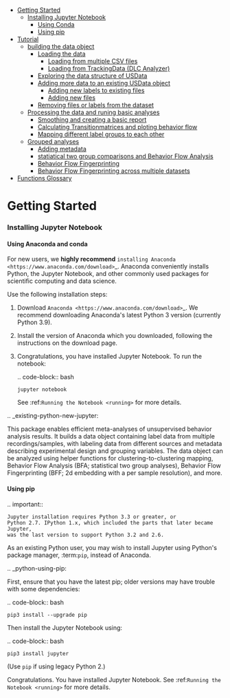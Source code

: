 - [Getting Started](#getting-started)
  + [Installing Jupyter Notebook](#installing-jupyter-notebook)
      - [Using Conda](#installing-jupyter-notebook-conda)
      - [Using pip](#installing-jupyter-notebook-pip)
- [Tutorial](#tutorial)
  * [building the data object](#building-the-data-object)
    + [Loading the data](#loading-the-data)
      - [Loading from multiple CSV files](#loading-from-multiple-csv-files)
      - [Loading from TrackingData (DLC Analyzer)](#loading-from-trackingdata--dlc-analyzer-)
    + [Exploring the data structure of USData](#exploring-the-data-structure-of-usdata)
    + [Adding more data to an existing USData object](#adding-more-data-to-an-existing-usdata-object)
      - [Adding new labels to existing files](#adding-new-labels-to-existing-files)
      - [Adding new files](#adding-new-files)
    + [Removing files or labels from the dataset](#removing-files-or-labels-from-the-dataset)
  * [Processing the data and runing basic analyses](#processing-the-data-and-runing-basic-analyses)
    + [Smoothing and creating a basic report](#smoothing-and-creating-a-basic-report)
    + [Calculating Transitionmatrices and ploting behavior flow](#calculating-transitionmatrices-and-ploting-behavior-flow)
    + [Mapping different label groups to each other](#mapping-different-label-groups-to-each-other)
  * [Grouped analyses](#grouped-analyses)
    + [Adding metadata](#adding-metadata)
    + [statiatical two group comparisons and Behavior Flow Analysis](#statiatical-two-group-comparisons-and-behavior-flow-analysis)
    + [Behavior Flow Fingerprinting](#behavior-flow-fingerprinting)
    + [Behavior Flow Fingerprinting across multiple datasets](#behavior-flow-fingerprinting-across-multiple-datasets)
- [Functions Glossary](#functions-glossary)

    
Getting Started
===========================================

### Installing Jupyter Notebook

#### Using Anaconda and conda

For new users, we **highly recommend** `installing Anaconda
<https://www.anaconda.com/download>`_. Anaconda conveniently
installs Python, the Jupyter Notebook, and other commonly used packages for
scientific computing and data science.

Use the following installation steps:

1. Download `Anaconda <https://www.anaconda.com/download>`_. We recommend
   downloading Anaconda's latest Python 3 version (currently Python 3.9).

2. Install the version of Anaconda which you downloaded, following the
   instructions on the download page.

3. Congratulations, you have installed Jupyter Notebook. To run the notebook:

   .. code-block:: bash

       jupyter notebook

   See :ref:`Running the Notebook <running>` for more details.

.. _existing-python-new-jupyter:

This package enables efficient meta-analyses of unsupervised behavior analysis results. It builds a data object containing label data from multiple recordings/samples, with labeling data from different sources and metadata describing experimental design and grouping variables. The data object can be analyzed using helper functions for clustering-to-clustering mapping, Behavior Flow Analysis (BFA; statistical two group analyses), Behavior Flow Fingerprinting (BFF; 2d embedding with a per sample resolution), and more.

#### Using pip

.. important::

    Jupyter installation requires Python 3.3 or greater, or
    Python 2.7. IPython 1.x, which included the parts that later became Jupyter,
    was the last version to support Python 3.2 and 2.6.

As an existing Python user, you may wish to install Jupyter using Python's
package manager, :term:`pip`, instead of Anaconda.

.. _python-using-pip:

First, ensure that you have the latest pip;
older versions may have trouble with some dependencies:

.. code-block:: bash

    pip3 install --upgrade pip

Then install the Jupyter Notebook using:

.. code-block:: bash

    pip3 install jupyter

(Use ``pip`` if using legacy Python 2.)

Congratulations. You have installed Jupyter Notebook. See
:ref:`Running the Notebook <running>` for more details.




